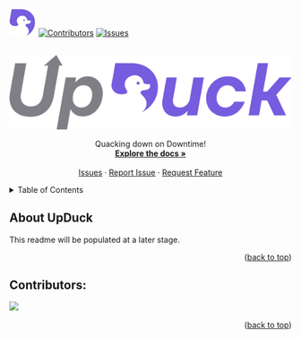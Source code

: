<!--
######################################
#   _   _ ___ ___  _   _  ___ _  __  #
#  | | | | _ \   \| | | |/ __| |/ /  #
#  | |_| |  _/ |) | |_| | (__| ' <   #
#   \___/|_| |___/ \___/ \___|_|\_\  #
#                                    #
######################################
# ╔════════════════════════════════╗ #
# ║   Quacking Down on Downtime!   ║ #
# ╚════════════════════════════════╝ #
######################################
-->
<a id="readme-top"></a>
![Logo](assets/icon.svg)
[![Contributors][contributors-shield]][contributors-url]
[![Issues][issues-shield]][issues-url]

<!-- PROJECT LOGO -->
<br />
<div align="center">
  <a href="https://upduck.io">
    <picture>
      <source media="(prefers-color-scheme: dark)" srcset="assets/logo-dark.png">
      <source media="(prefers-color-scheme: light)"srcset="assets/logo-light.png">
      <img alt="UpDuck Logo" src="assets/logo-light.png">
    </picture>
  </a>
  <p align="center">
    Quacking down on Downtime!
    <br />
    <a href="https://docs.upduck.io"><strong>Explore the docs »</strong></a>
    <br />
    <br />
    <a href="https://github.com/FlockSuite/UpDuck/issues">Issues</a>
    &middot;
    <a href="https://github.com/FlockSuite/UpDuck/issues/new?template=bug_report.yml">Report Issue</a>
    &middot;
    <a href="https://github.com/FlockSuite/UpDuck/issues/new?template=feature_request.yml">Request Feature</a>
  </p>
</div>



<!-- TABLE OF CONTENTS -->
<details>
  <summary>Table of Contents</summary>
  <ol>
    <li>
      <a href="#about-the-project">About UpDuck</a>
    </li>
    <!-- <li>
      <a href="#getting-started">Getting Started</a>
      <ul>
        <li><a href="#prerequisites">Prerequisites</a></li>
        <li><a href="#installation">Installation</a></li>
      </ul>
    </li>
    <li><a href="#usage">Usage</a></li>
    <li><a href="#roadmap">Roadmap</a></li>
    <li><a href="#contributing">Contributing</a></li>
    <li><a href="#license">License</a></li>
    <li><a href="#contact">Contact</a></li>
    <li><a href="#acknowledgments">Acknowledgments</a></li> -->
  </ol>
</details>


## About UpDuck
This readme will be populated at a later stage.

<p align="right">(<a href="#readme-top">back to top</a>)</p>

<!-- ### Features (not limited to:)
- Monitoring
- Alerting (Alert/status integrations)
-  -->



<!-- GETTING STARTED -->
<!-- ## Getting Started

This is an example of how you may give instructions on setting up your project locally.
To get a local copy up and running follow these simple example steps. -->

<!-- ### Prerequisites

This is an example of how to list things you need to use the software and how to install them.
* npm
  ```sh
  npm install npm@latest -g
  ``` -->
<!-- 
### Installation

_Below is an example of how you can instruct your audience on installing and setting up your app. This template doesn't rely on any external dependencies or services._

1. Get a free API Key at [https://example.com](https://example.com)
2. Clone the repo
   ```sh
   git clone https://github.com/github_username/repo_name.git
   ```
3. Install NPM packages
   ```sh
   npm install
   ```
4. Enter your API in `config.js`
   ```js
   const API_KEY = 'ENTER YOUR API';
   ```
5. Change git remote url to avoid accidental pushes to base project
   ```sh
   git remote set-url origin github_username/repo_name
   git remote -v # confirm the changes
   ```

<p align="right">(<a href="#readme-top">back to top</a>)</p> -->



<!-- USAGE EXAMPLES -->
<!-- ## Usage

Use this space to show useful examples of how a project can be used. Additional screenshots, code examples and demos work well in this space. You may also link to more resources.

_For more examples, please refer to the [Documentation](https://example.com)_

<p align="right">(<a href="#readme-top">back to top</a>)</p> -->



<!-- ROADMAP -->
<!-- ## Roadmap

- [x] Add Changelog
- [x] Add back to top links
- [ ] Add Additional Templates w/ Examples
- [ ] Add "components" document to easily copy & paste sections of the readme
- [ ] Multi-language Support
    - [ ] Chinese
    - [ ] Spanish

See the [open issues](https://github.com/FlockSuite/UpDuck/issues) for a full list of proposed features (and known issues).

<p align="right">(<a href="#readme-top">back to top</a>)</p> -->


## Contributors:

<a href="https://github.com/FlockSuite/UpDuck/graphs/contributors">
  <img src="https://contrib.rocks/image?repo=FlockSuite/UpDuck" />
</a>

<p align="right">(<a href="#readme-top">back to top</a>)</p>

<!-- Definitions -->
[contributors-shield]: https://img.shields.io/github/contributors/FlockSuite/UpDuck.svg?style=for-the-badge
[contributors-url]: https://github.com/FlockSuite/UpDuck/graphs/contributors
[stars-shield]: https://img.shields.io/github/stars/FlockSuite/UpDuck.svg?style=for-the-badge
[stars-url]: https://github.com/FlockSuite/UpDuck/stargazers
[issues-shield]: https://img.shields.io/github/issues/FlockSuite/UpDuck/issues.svg?style=for-the-badge
[issues-url]: https://github.com/FlockSuite/UpDuck/issues